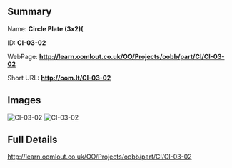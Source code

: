 

## Summary
 
Name: __Circle Plate (3x2)(__

ID: __CI-03-02__

WebPage: __http://learn.oomlout.co.uk/OO/Projects/oobb/part/CI/CI-03-02__

Short URL: __http://oom.lt/CI-03-02__


## Images
![CI-03-02](http://oomlout.com/oobb-gen/parts/CI/CI-03-02/CI-03-02_01_420.jpg)
![CI-03-02](http://oomlout.com/oobb-gen/parts/CI/CI-03-02/CI-03-02_420.png)




## Full Details

 http://learn.oomlout.co.uk/OO/Projects/oobb/part/CI/CI-03-02

